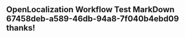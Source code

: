 <properties
ms.topic="hero-topic"
ms.test1="hero-topic"
ms.test2="test"/>

## OpenLocalization Workflow Test MarkDown 67458deb-a589-46db-94a8-7f040b4ebd09 thanks!
